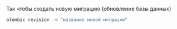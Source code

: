 Так чтобы создать новую миграцию (обновление базы данных)
```sh
alembic revision -m "название новой миграции"
```